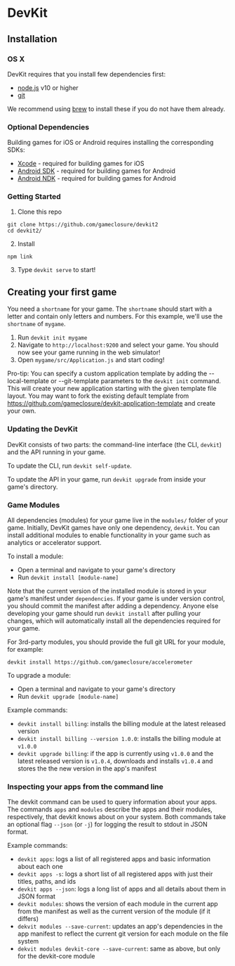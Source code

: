# DevKit

## Installation

### OS X

DevKit requires that you install few dependencies first:

 * [node.js](http://nodejs.org/) v10 or higher
 * [git](http://git-scm.com/)

We recommend using [brew](http://brew.sh/) to install these if you do not have them already.

### Optional Dependencies

Building games for iOS or Android requires installing the corresponding SDKs:

 * [Xcode](https://developer.apple.com/xcode/) - required for building games for iOS
 * [Android SDK](http://developer.android.com/sdk/index.html) - required for building games for Android
 * [Android NDK](https://developer.android.com/tools/sdk/ndk/index.html) - required for building games for Android

### Getting Started

1. Clone this repo

  ```
  git clone https://github.com/gameclosure/devkit2
  cd devkit2/
  ```

2. Install

  ```
  npm link
  ```

3. Type `devkit serve` to start!

## Creating your first game

You need a `shortname` for your game.  The `shortname` should start with a letter and contain only letters and numbers.  For this example, we'll use the `shortname` of `mygame`.

1. Run `devkit init mygame`
2. Navigate to `http://localhost:9200` and select your game. You should now see your game running in the web simulator!
3. Open `mygame/src/Application.js` and start coding!

Pro-tip: You can specify a custom application template by adding the
--local-template <path-to-local-app-template> or
--git-template <path-to-git-repository> parameters to the `devkit init`
command. This will create your new application starting with the given
template file layout. You may want to fork the existing default template from
https://github.com/gameclosure/devkit-application-template and create your own.

### Updating the DevKit

DevKit consists of two parts: the command-line interface (the CLI, `devkit`) and the API running in your game.

To update the CLI, run `devkit self-update`.

To update the API in your game, run `devkit upgrade` from inside your game's directory.

### Game Modules

All dependencies (modules) for your game live in the `modules/` folder of your game.  Initially, DevKit games have only one dependency, `devkit`.  You can install additional modules to enable functionality in your game such as analytics or accelerator support.

To install a module:
 * Open a terminal and navigate to your game's directory
 * Run `devkit install [module-name]`

Note that the current version of the installed module is stored in your game's manifest under `dependencies`.  If your game is under version control, you should commit the manifest after adding a dependency.  Anyone else developing your game should run `devkit install` after pulling your changes, which will automatically install all the dependencies required for your game.

For 3rd-party modules, you should provide the full git URL for your module, for example:

  `devkit install https://github.com/gameclosure/accelerometer`

To upgrade a module:
 * Open a terminal and navigate to your game's directory
 * Run `devkit upgrade [module-name]`

Example commands:
 * `devkit install billing`: installs the billing module at the latest released version
 * `devkit install billing --version 1.0.0`: installs the billing module at `v1.0.0`
 * `devkit upgrade billing`: if the app is currently using `v1.0.0` and the latest released version is `v1.0.4`, downloads and installs `v1.0.4` and stores the the new version in the app's manifest

### Inspecting your apps from the command line

The devkit command can be used to query information about your apps.  The commands `apps` and `modules` describe the apps and their modules, respectively, that devkit knows about on your system.  Both commands take an optional flag `--json` (or `-j`) for logging the result to stdout in JSON format.

Example commands:
 * `devkit apps`: logs a list of all registered apps and basic information about each one
 * `devkit apps -s`: logs a short list of all registered apps with just their titles, paths, and ids
 * `devkit apps --json`: logs a long list of apps and all details about them in JSON format
 * `devkit modules`: shows the version of each module in the current app from the manifest as well as the current version of the module (if it differs)
 * `dekvit modules --save-current`: updates an app's dependencies in the app manifest to reflect the current git version for each module on the file system
 * `dekvit modules devkit-core --save-current`: same as above, but only for the devkit-core module
 
